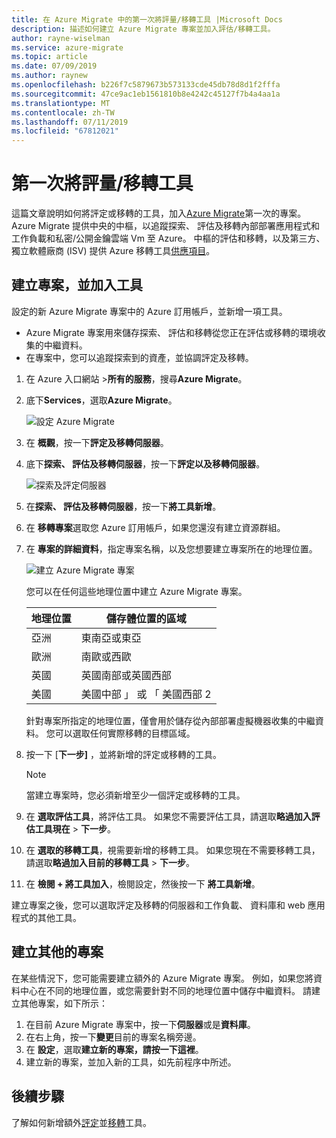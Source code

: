 ```yaml
---
title: 在 Azure Migrate 中的第一次將評量/移轉工具 |Microsoft Docs
description: 描述如何建立 Azure Migrate 專案並加入評估/移轉工具。
author: rayne-wiselman
ms.service: azure-migrate
ms.topic: article
ms.date: 07/09/2019
ms.author: raynew
ms.openlocfilehash: b226f7c5879673b573133cde45db78d8d1f2fffa
ms.sourcegitcommit: 47ce9ac1eb1561810b8e4242c45127f7b4a4aa1a
ms.translationtype: MT
ms.contentlocale: zh-TW
ms.lasthandoff: 07/11/2019
ms.locfileid: "67812021"
---
```

# <a name="add-an-assessmentmigration-tool-for-the-first-time"></a>第一次將評量/移轉工具

這篇文章說明如何將評定或移轉的工具，加入[Azure Migrate](migrate-overview.md)第一次的專案。  
Azure Migrate 提供中央的中樞，以追蹤探索、 評估及移轉內部部署應用程式和工作負載和私密/公開金鑰雲端 Vm 至 Azure。 中樞的評估和移轉，以及第三方、 獨立軟體廠商 (ISV) 提供 Azure 移轉工具[供應項目](migrate-services-overview.md#isv-integration)。 

## <a name="create-a-project-and-add-a-tool"></a>建立專案，並加入工具

設定的新 Azure Migrate 專案中的 Azure 訂用帳戶，並新增一項工具。

- Azure Migrate 專案用來儲存探索、 評估和移轉從您正在評估或移轉的環境收集的中繼資料。 
- 在專案中，您可以追蹤探索到的資產，並協調評定及移轉。

1. 在 Azure 入口網站 >**所有的服務**，搜尋**Azure Migrate**。
2. 底下**Services**，選取**Azure Migrate**。

    ![設定 Azure Migrate](./media/how-to-add-tool-first-time/azure-migrate-search.png)

3. 在 **概觀**，按一下**評定及移轉伺服器**。
4. 底下**探索、 評估及移轉伺服器**，按一下**評定以及移轉伺服器**。

    ![探索及評定伺服器](./media/how-to-add-tool-first-time/assess-migrate.png)

1. 在**探索、 評估及移轉伺服器**，按一下**將工具新增**。
2. 在 **移轉專案**選取您 Azure 訂用帳戶，如果您還沒有建立資源群組。
3. 在 **專案的詳細資料**，指定專案名稱，以及您想要建立專案所在的地理位置。 

    ![建立 Azure Migrate 專案](./media/how-to-add-tool-first-time/migrate-project.png)

    您可以在任何這些地理位置中建立 Azure Migrate 專案。

    **地理位置** | **儲存體位置的區域**
    --- | ---
    亞洲 | 東南亞或東亞
    歐洲 | 南歐或西歐
    英國 | 英國南部或英國西部
    美國 | 美國中部 」 或 「 美國西部 2

    針對專案所指定的地理位置，僅會用於儲存從內部部署虛擬機器收集的中繼資料。 您可以選取任何實際移轉的目標區域。

4. 按一下 [**下一步]** ，並將新增的評定或移轉的工具。

    > [!NOTE]
    > 當建立專案時，您必須新增至少一個評定或移轉的工具。

5. 在 **選取評估工具**，將評估工具。 如果您不需要評估工具，請選取**略過加入評估工具現在** > **下一步**。 
2. 在 **選取的移轉工具**，視需要新增的移轉工具。 如果您現在不需要移轉工具，請選取**略過加入目前的移轉工具** > **下一步**。
3. 在 **檢閱 + 將工具加入**，檢閱設定，然後按一下 **將工具新增**。

建立專案之後，您可以選取評定及移轉的伺服器和工作負載、 資料庫和 web 應用程式的其他工具。

## <a name="create-additional-projects"></a>建立其他的專案

在某些情況下，您可能需要建立額外的 Azure Migrate 專案。 例如，如果您將資料中心在不同的地理位置，或您需要針對不同的地理位置中儲存中繼資料。 請建立其他專案，如下所示：

1. 在目前 Azure Migrate 專案中，按一下**伺服器**或是**資料庫**。
2. 在右上角，按一下**變更**目前的專案名稱旁邊。
3. 在 **設定**，選取**建立新的專案，請按一下這裡**。
4. 建立新的專案，並加入新的工具，如先前程序中所述。

## <a name="next-steps"></a>後續步驟

了解如何新增額外[評定](how-to-assess.md)並[移轉](how-to-migrate.md)工具。 
